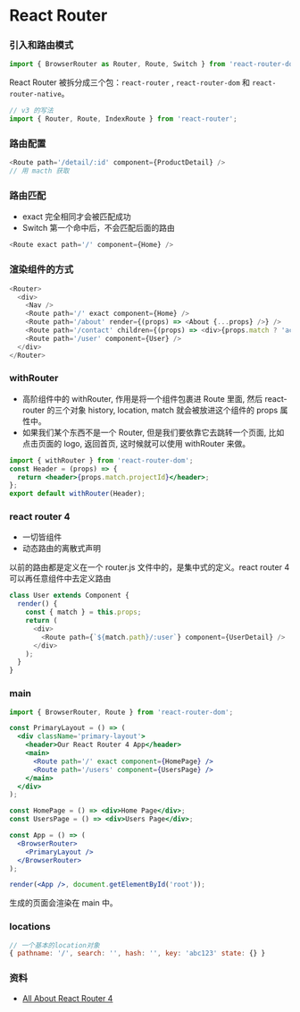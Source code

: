 # React Router

### 引入和路由模式

```js
import { BrowserRouter as Router, Route, Switch } from 'react-router-dom';
```

React Router 被拆分成三个包：`react-router` , `react-router-dom` 和 `react-router-native`。

```js
// v3 的写法
import { Router, Route, IndexRoute } from 'react-router';
```

### 路由配置

```js
<Route path='/detail/:id' component={ProductDetail} />
// 用 macth 获取
```

### 路由匹配

- exact 完全相同才会被匹配成功
- Switch 第一个命中后，不会匹配后面的路由

```js
<Route exact path='/' component={Home} />
```

### 渲染组件的方式

```js
<Router>
  <div>
    <Nav />
    <Route path='/' exact component={Home} />
    <Route path='/about' render={(props) => <About {...props} />} />
    <Route path='/contact' children={(props) => <div>{props.match ? 'active' : 'inactive'}</div>} />
    <Route path='/user' component={User} />
  </div>
</Router>
```

### withRouter

- 高阶组件中的 withRouter, 作用是将一个组件包裹进 Route 里面, 然后 react-router 的三个对象 history, location, match 就会被放进这个组件的 props 属性中。
- 如果我们某个东西不是一个 Router, 但是我们要依靠它去跳转一个页面, 比如点击页面的 logo, 返回首页, 这时候就可以使用 withRouter 来做。

```jsx
import { withRouter } from 'react-router-dom';
const Header = (props) => {
  return <header>{props.match.projectId}</header>;
};
export default withRouter(Header);
```

### react router 4

- 一切皆组件
- 动态路由的离散式声明

以前的路由都是定义在一个 router.js 文件中的，是集中式的定义。react router 4 可以再任意组件中去定义路由

```js
class User extends Component {
  render() {
    const { match } = this.props;
    return (
      <div>
        <Route path={`${match.path}/:user`} component={UserDetail} />
      </div>
    );
  }
}
```

### main

```jsx
import { BrowserRouter, Route } from 'react-router-dom';

const PrimaryLayout = () => (
  <div className='primary-layout'>
    <header>Our React Router 4 App</header>
    <main>
      <Route path='/' exact component={HomePage} />
      <Route path='/users' component={UsersPage} />
    </main>
  </div>
);

const HomePage = () => <div>Home Page</div>;
const UsersPage = () => <div>Users Page</div>;

const App = () => (
  <BrowserRouter>
    <PrimaryLayout />
  </BrowserRouter>
);

render(<App />, document.getElementById('root'));
```

生成的页面会渲染在 main 中。

### locations

```js
// 一个基本的location对象
{ pathname: '/', search: '', hash: '', key: 'abc123' state: {} }
```

### 资料

- [All About React Router 4](https://css-tricks.com/react-router-4/)
